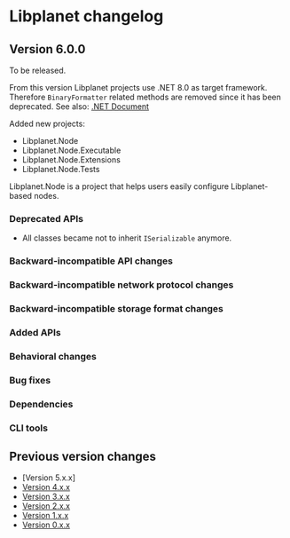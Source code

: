 Libplanet changelog
===================

Version 6.0.0
-------------

To be released.

From this version Libplanet projects use .NET 8.0 as target framework.
Therefore `BinaryFormatter` related methods are removed
since it has been deprecated. See also: [.NET Document]

Added new projects:
 -  Libplanet.Node
 -  Libplanet.Node.Executable
 -  Libplanet.Node.Extensions
 -  Libplanet.Node.Tests

Libplanet.Node is a project that helps users easily configure
Libplanet-based nodes.

### Deprecated APIs

 -  All classes became not to inherit `ISerializable` anymore.

### Backward-incompatible API changes

### Backward-incompatible network protocol changes

### Backward-incompatible storage format changes

### Added APIs

### Behavioral changes

### Bug fixes

### Dependencies

### CLI tools


[.NET Document]: https://learn.microsoft.com/en-us/dotnet/core/compatibility/serialization/8.0/binaryformatter-disabled


Previous version changes
------------------------

 -  [Version 5.x.x]
 -  [Version 4.x.x]
 -  [Version 3.x.x]
 -  [Version 2.x.x]
 -  [Version 1.x.x]
 -  [Version 0.x.x]


[Version 4.x.x]: ./changes/v5.md
[Version 4.x.x]: ./changes/v4.md
[Version 3.x.x]: ./changes/v3.md
[Version 2.x.x]: ./changes/v2.md
[Version 1.x.x]: ./changes/v1.md
[Version 0.x.x]: ./changes/v0.md
